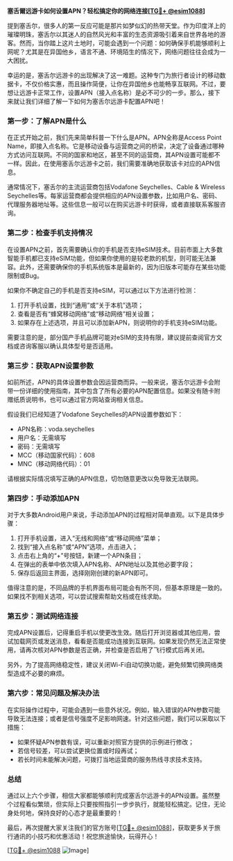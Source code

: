 **塞舌爾远游卡如何设置APN？轻松搞定你的网络连接[[TG💪+ @esim1088](https://t.me/s/esim1088)]**

提到塞舌尔，很多人的第一反应可能是那片如梦似幻的热带天堂。作为印度洋上的璀璨明珠，塞舌尔以其迷人的自然风光和丰富的生态资源吸引着来自世界各地的游客。然而，当你踏上这片土地时，可能会遇到一个问题：如何确保手机能够顺利上网呢？尤其是在异国他乡，语言不通、环境陌生的情况下，网络问题往往会成为一大困扰。

幸运的是，塞舌尔远游卡的出现解决了这一难题。这种专门为旅行者设计的移动数据卡，不仅价格实惠，而且操作简便，让你在异国他乡也能畅享互联网。不过，要想让远游卡正常工作，设置APN（接入点名称）是必不可少的一步。那么，接下来就让我们详细了解一下如何为塞舌尔远游卡配置APN吧！

### **第一步：了解APN是什么**
在正式开始之前，我们先来简单科普一下什么是APN。APN全称是Access Point Name，即接入点名称。它是移动设备与运营商之间的桥梁，决定了设备通过哪种方式访问互联网。不同的国家和地区，甚至不同的运营商，其APN设置可能都不一样。因此，在使用塞舌尔远游卡之前，我们需要准确地获取该卡对应的APN信息。

通常情况下，塞舌尔的主流运营商包括Vodafone Seychelles、Cable & Wireless Seychelles等。每家运营商都会提供相应的APN设置参数，比如用户名、密码、代理服务器地址等。这些信息一般可以在购买远游卡时获得，或者直接联系客服咨询。

### **第二步：检查手机支持情况**
在设置APN之前，首先需要确认你的手机是否支持eSIM技术。目前市面上大多数智能手机都已支持eSIM功能，但如果你使用的是较老款的机型，则可能无法兼容。此外，还需要确保你的手机系统版本是最新的，因为旧版本可能存在某些功能限制或Bug。

如果你不确定自己的手机是否支持eSIM，可以通过以下方法进行检测：
1. 打开手机设置，找到“通用”或“关于本机”选项；
2. 查看是否有“蜂窝移动网络”或“移动网络”相关设置；
3. 如果存在上述选项，并且可以添加新APN，则说明你的手机支持eSIM功能。

需要注意的是，部分国产手机品牌可能对eSIM的支持有限，建议提前查阅官方文档或咨询客服以确认具体型号是否适用。

### **第三步：获取APN设置参数**
如前所述，APN的具体设置参数会因运营商而异。一般来说，塞舌尔远游卡会附带一份详细的使用指南，其中包含了所有必要的APN配置信息。如果没有随卡附赠纸质说明书，也可以通过官方网站查询相关信息。

假设我们已经知道了Vodafone Seychelles的APN设置参数如下：
- APN名称：voda.seychelles
- 用户名：无需填写
- 密码：无需填写
- MCC（移动国家代码）：608
- MNC（移动网络代码）：01

请根据实际情况填写正确的APN信息，切勿随意更改以免导致无法联网。

### **第四步：手动添加APN**
对于大多数Android用户来说，手动添加APN的过程相对简单直观。以下是具体步骤：
1. 打开手机设置，进入“无线和网络”或“移动网络”菜单；
2. 找到“接入点名称”或“APN”选项，点击进入；
3. 点击右上角的“+”号按钮，新建一个APN条目；
4. 在弹出的表单中依次填入APN名称、APN地址以及其他必要字段；
5. 保存后返回主界面，选择刚刚创建的新APN即可。

值得注意的是，不同品牌的手机界面布局可能会有所不同，但基本原理是一致的。如果找不到相关选项，可以尝试搜索帮助文档或在线求助。

### **第五步：测试网络连接**
完成APN设置后，记得重启手机以使更改生效。随后打开浏览器或其他应用，尝试加载网页或发送消息，看看是否能成功连接到互联网。如果发现仍然无法正常使用，请再次核对APN参数是否正确，并检查是否启用了飞行模式后再关闭。

另外，为了提高网络稳定性，建议关闭Wi-Fi自动切换功能，避免频繁切换网络类型造成不必要的麻烦。

### **第六步：常见问题及解决办法**
在实际操作过程中，可能会遇到一些意外状况。例如，输入错误的APN参数可能导致无法连接；或者是信号强度不足影响网速。针对这些问题，我们可以采取以下措施：
- 如果怀疑APN参数有误，可以重新对照官方提供的示例进行修改；
- 若信号较差，可以尝试更换位置或时段再试；
- 若长时间未能解决问题，可拨打当地运营商的服务热线寻求技术支持。

### **总结**
通过以上六个步骤，相信大家都能够顺利完成塞舌尔远游卡的APN设置。虽然整个过程看似繁琐，但实际上只要按照指引一步步执行，就能轻松搞定。记住，无论身处何地，保持良好的心态才是最重要的！

最后，再次提醒大家关注我们的官方账号[[TG💪+ @esim1088](https://t.me/s/esim1088)]，获取更多关于旅行通讯的小技巧和优惠活动！祝您旅途愉快，玩得开心！

[[TG💪+ @esim1088](https://t.me/s/esim1088) ![Image](https://i.postimg.cc/4NQfJmqS/Snipaste-2025-05-13-00-14-12.png)]